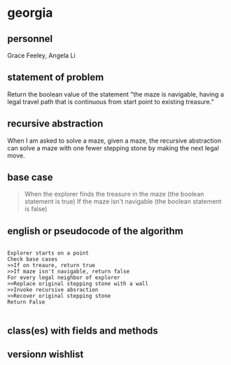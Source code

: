 # georgia

## personnel
Grace Feeley, Angela Li

## statement of problem
Return the boolean value of the statement "the maze is navigable, having a legal travel path that is continuous from start point to existing treasure."

## recursive abstraction
When I am asked to solve a maze, given a maze, the recursive abstraction can solve a maze with one fewer stepping stone by making the next legal move.


## base case
>When the explorer finds the treasure in the maze (the boolean statement is true)
>If the maze isn't navigable (the boolean statement is false)

## english or pseudocode of the algorithm
<pre>
<code>
Explorer starts on a point
Check base cases
>>If on treaure, return true
>>If maze isn't navigable, return false
For every legal neighbor of explorer
>>Replace original stepping stone with a wall
>>Invoke recursive absraction 
>>Recover original stepping stone
Return False
</code>
</pre>

## class(es) with fields and methods

## version*n* wishlist 
